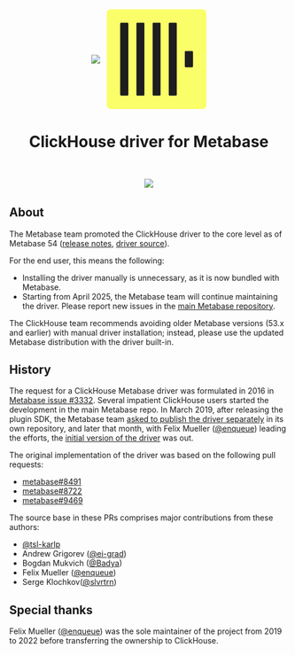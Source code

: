 <p align="center" style="font-size:300%">
<img src="https://www.metabase.com/images/logo.svg" width="200px" align="center">
<img src=".static/clickhouse.svg" width="180px" align="center">
<h1 align="center">ClickHouse driver for Metabase</h1>
</p>
<br/>
<p align="center">
<a href="https://raw.githubusercontent.com/enqueue/metabase-clickhouse-driver/master/LICENSE">
<img src="https://img.shields.io/badge/License-Apache_2.0-blue.svg">
</a>
</p>

## About

The Metabase team promoted the ClickHouse driver to the core level as of Metabase 54 ([release notes](https://github.com/metabase/metabase/releases/tag/v0.54.1), [driver source](https://github.com/metabase/metabase/tree/v0.54.x/modules/drivers/clickhouse)).

For the end user, this means the following:

- Installing the driver manually is unnecessary, as it is now bundled with Metabase.
- Starting from April 2025, the Metabase team will continue maintaining the driver. Please report new issues in the [main Metabase repository](https://github.com/metabase/metabase/issues).

The ClickHouse team recommends avoiding older Metabase versions (53.x and earlier) with manual driver installation; instead, please use the updated Metabase distribution with the driver built-in.

## History

The request for a ClickHouse Metabase driver was formulated in 2016 in [Metabase issue #3332](https://github.com/metabase/metabase/issues/3332). Several impatient ClickHouse users started the development in the main Metabase repo. In March 2019, after releasing the plugin SDK, the Metabase team [asked to publish the driver separately](https://github.com/metabase/metabase/pull/8491#issuecomment-471721980) in its own repository, and later that month, with Felix Mueller ([@enqueue](https://github.com/enqueue)) leading the efforts, the [initial version of the driver](https://github.com/ClickHouse/metabase-clickhouse-driver/releases/tag/v0.1) was out.

The original implementation of the driver was based on the following pull requests:

- [metabase#8491](https://github.com/metabase/metabase/pull/8491)
- [metabase#8722](https://github.com/metabase/metabase/pull/8722)
- [metabase#9469](https://github.com/metabase/metabase/pull/9469)

The source base in these PRs comprises major contributions from these authors:

- [@tsl-karlp](https://github.com/tsl-karlp)
- Andrew Grigorev ([@ei-grad](https://github.com/ei-grad))
- Bogdan Mukvich ([@Badya](https://github.com/Badya))
- Felix Mueller ([@enqueue](https://github.com/enqueue))
- Serge Klochkov([@slvrtrn](https://github.com/slvrtrn)) 

## Special thanks

Felix Mueller ([@enqueue](https://github.com/enqueue)) was the sole maintainer of the project from 2019 to 2022 before transferring the ownership to ClickHouse.
